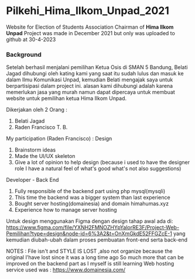 # Pilkehi_Hima_Ilkom_Unpad_2021
Website for Election of Students Association Chairman of **Hima Ilkom Unpad**
Project was made in December 2021 but only was uploaded to github at 30-4-2023

<h3> Background </h3>
Setelah berhasil menjalani pemilihan Ketua Osis di SMAN 5 Bandung, Belati Jagad dihubungi oleh kating kami yang saat itu sudah lulus dan masuk ke dalam Ilmu Komunikasi Unpad, kemudian Belati mengajak saya untuk berpartisipasi dalam project ini. alasan kami dihubungi adalah karena memerlukan jasa yang murah namun dapat dipercaya untuk membuat website untuk pemilihan ketua Hima Ilkom Unpad.

Dikerjakan oleh 2 Orang :
1. Belati Jagad
2. Raden Francisco T. B.

My participation (Raden Francisco) :
Design
1. Brainstorm ideas 
2. Made the UI/UX skeleton
3. Give a lot of opinion to help design (because i used to have the designer role I have a natural feel of what's good what's not also suggestions)

Developer - Back End
1. Fully responsible of the backend part using php mysql(mysqli) 
2. This time the backend was a bigger system than last experience
3. Bought server hosting(domainesia) and domain himahumas.xyz 
4. Experience how to manage server hosting 


Untuk design menggunakan Figma dengan design tahap awal ada di:
https://www.figma.com/file/YXNH2FMNOZHYpYalorRE3F/Project-Web-Pemilihan?type=design&node-id=6%3A2&t=OnXmGkdE52FFGZcE-1
yang kemudian diubah-ubah dalam proses pembuatan front-end serta back-end



NOTES :
   File isn't and STYLE IS LOST ,also not organize because the original I'have lost since it was a long time ago
   So much more that can be improved on the backend part as I myself is still learning
   Web hosting service used was : https://www.domainesia.com/ 
